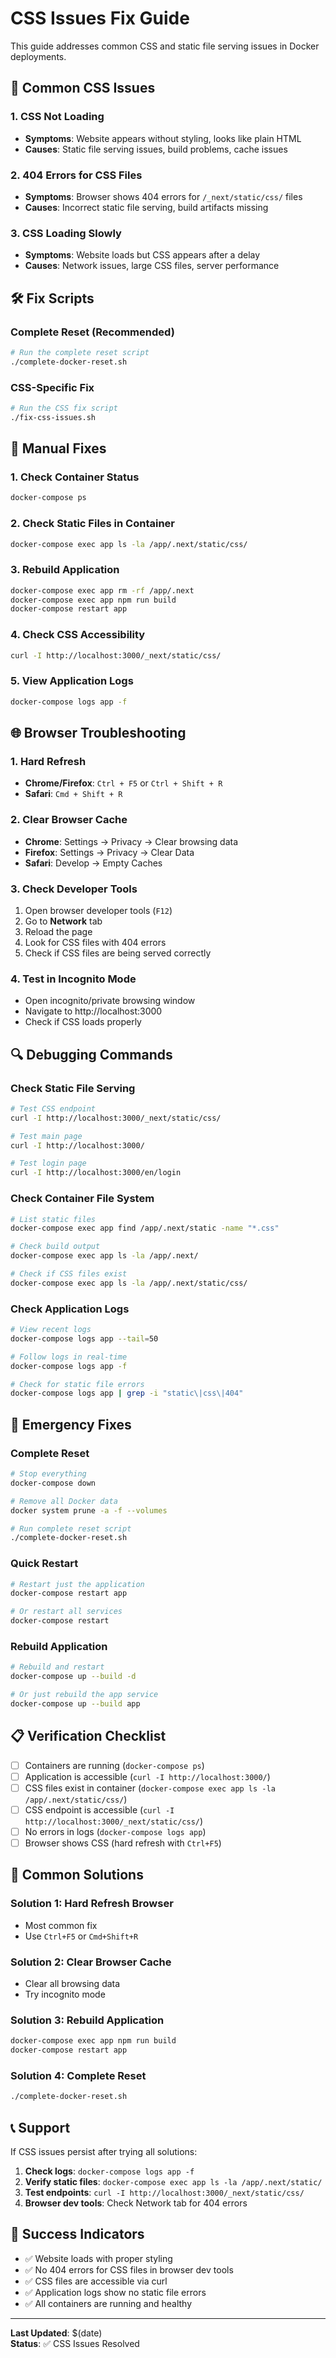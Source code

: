 # CSS Issues Fix Guide

This guide addresses common CSS and static file serving issues in Docker deployments.

## 🎨 Common CSS Issues

### 1. CSS Not Loading
- **Symptoms**: Website appears without styling, looks like plain HTML
- **Causes**: Static file serving issues, build problems, cache issues

### 2. 404 Errors for CSS Files
- **Symptoms**: Browser shows 404 errors for `/_next/static/css/` files
- **Causes**: Incorrect static file serving, build artifacts missing

### 3. CSS Loading Slowly
- **Symptoms**: Website loads but CSS appears after a delay
- **Causes**: Network issues, large CSS files, server performance

## 🛠️ Fix Scripts

### Complete Reset (Recommended)
```bash
# Run the complete reset script
./complete-docker-reset.sh
```

### CSS-Specific Fix
```bash
# Run the CSS fix script
./fix-css-issues.sh
```

## 🔧 Manual Fixes

### 1. Check Container Status
```bash
docker-compose ps
```

### 2. Check Static Files in Container
```bash
docker-compose exec app ls -la /app/.next/static/css/
```

### 3. Rebuild Application
```bash
docker-compose exec app rm -rf /app/.next
docker-compose exec app npm run build
docker-compose restart app
```

### 4. Check CSS Accessibility
```bash
curl -I http://localhost:3000/_next/static/css/
```

### 5. View Application Logs
```bash
docker-compose logs app -f
```

## 🌐 Browser Troubleshooting

### 1. Hard Refresh
- **Chrome/Firefox**: `Ctrl + F5` or `Ctrl + Shift + R`
- **Safari**: `Cmd + Shift + R`

### 2. Clear Browser Cache
- **Chrome**: Settings → Privacy → Clear browsing data
- **Firefox**: Settings → Privacy → Clear Data
- **Safari**: Develop → Empty Caches

### 3. Check Developer Tools
1. Open browser developer tools (`F12`)
2. Go to **Network** tab
3. Reload the page
4. Look for CSS files with 404 errors
5. Check if CSS files are being served correctly

### 4. Test in Incognito Mode
- Open incognito/private browsing window
- Navigate to http://localhost:3000
- Check if CSS loads properly

## 🔍 Debugging Commands

### Check Static File Serving
```bash
# Test CSS endpoint
curl -I http://localhost:3000/_next/static/css/

# Test main page
curl -I http://localhost:3000/

# Test login page
curl -I http://localhost:3000/en/login
```

### Check Container File System
```bash
# List static files
docker-compose exec app find /app/.next/static -name "*.css"

# Check build output
docker-compose exec app ls -la /app/.next/

# Check if CSS files exist
docker-compose exec app ls -la /app/.next/static/css/
```

### Check Application Logs
```bash
# View recent logs
docker-compose logs app --tail=50

# Follow logs in real-time
docker-compose logs app -f

# Check for static file errors
docker-compose logs app | grep -i "static\|css\|404"
```

## 🚨 Emergency Fixes

### Complete Reset
```bash
# Stop everything
docker-compose down

# Remove all Docker data
docker system prune -a -f --volumes

# Run complete reset script
./complete-docker-reset.sh
```

### Quick Restart
```bash
# Restart just the application
docker-compose restart app

# Or restart all services
docker-compose restart
```

### Rebuild Application
```bash
# Rebuild and restart
docker-compose up --build -d

# Or just rebuild the app service
docker-compose up --build app
```

## 📋 Verification Checklist

- [ ] Containers are running (`docker-compose ps`)
- [ ] Application is accessible (`curl -I http://localhost:3000/`)
- [ ] CSS files exist in container (`docker-compose exec app ls -la /app/.next/static/css/`)
- [ ] CSS endpoint is accessible (`curl -I http://localhost:3000/_next/static/css/`)
- [ ] No errors in logs (`docker-compose logs app`)
- [ ] Browser shows CSS (hard refresh with `Ctrl+F5`)

## 🎯 Common Solutions

### Solution 1: Hard Refresh Browser
- Most common fix
- Use `Ctrl+F5` or `Cmd+Shift+R`

### Solution 2: Clear Browser Cache
- Clear all browsing data
- Try incognito mode

### Solution 3: Rebuild Application
```bash
docker-compose exec app npm run build
docker-compose restart app
```

### Solution 4: Complete Reset
```bash
./complete-docker-reset.sh
```

## 📞 Support

If CSS issues persist after trying all solutions:

1. **Check logs**: `docker-compose logs app -f`
2. **Verify static files**: `docker-compose exec app ls -la /app/.next/static/`
3. **Test endpoints**: `curl -I http://localhost:3000/_next/static/css/`
4. **Browser dev tools**: Check Network tab for 404 errors

## 🎉 Success Indicators

- ✅ Website loads with proper styling
- ✅ No 404 errors for CSS files in browser dev tools
- ✅ CSS files are accessible via curl
- ✅ Application logs show no static file errors
- ✅ All containers are running and healthy

---

**Last Updated**: $(date)  
**Status**: ✅ CSS Issues Resolved
